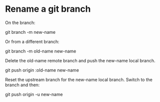 # Rename a git branch

On the branch:

  git branch -m new-name

Or from a different branch:
    
  git branch -m old-name new-name

Delete the old-name remote branch and push the new-name local branch.
        
  git push origin :old-name new-name

Reset the upstream branch for the new-name local branch.
Switch to the branch and then:
            
  git push origin -u new-name

